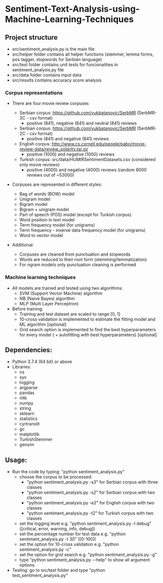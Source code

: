 # Sentiment-Text-Analysis-using-Machine-Learning-Techniques

## Project structure
- src/sentiment_analysis.py is the main file
- src/helper folder contains all helper functions (stemmer, lemma forms, pos tagger, stopwords for Serbian language)
- src/test folder contains unit tests for funcionalities in sentiment_analysis.py file
- src/data folder contains input data
- src/results contains accuracy score analysis

### Corpus representations
- There are four movie review corpuses
  - Serbian corpus: https://github.com/vukbatanovic/SerbMR (SerbMR-3C - csv format)
    - positive (841), negative (841) and neutral (841) reviews
  - Serbian corpus: https://github.com/vukbatanovic/SerbMR (SerbMR-2C - csv format)
    - positive (841) and negative (841) reviews
  - English corpus: http://www.cs.cornell.edu/people/pabo/movie-review-data/review_polarity.tar.gz
    - positive (1000) and negative (1000) reviews
  - Turkish corpus: src/data/HUMIRSentimentDatasets.csv (considered only movie reviews)
    - positive (4000) and negative (4000) reviews (random 8000 reviews out of ~53000)

- Corpuses are represented in different styles:
  - Bag of words (BOW) model
  - Unigram model
  - Bigram model
  - Bigram + unigram model
  - Part of speech (POS) model (except for Turkish corpus)
  - Word position in text model
  - Term frequency model (for unigrams)
  - Term frequency - inverse data frequency model (for unigrams)
  - Word to vector model

- Additional:
  - Corpuses are cleaned from punctuation and stopwords
  - Words are reduced to their root form (stemming/lemmatization)
  - For ngram models only punctuation cleaning is performed

### Machine learning techniques
- All models are trained and tested using two algorithms:
  - SVM (Support Vector Machine) algorithm
  - NB (Naive Bayes) algorithm
  - MLP (Multi Layer Perceptron)
- Before training:
  - Training and test dataset are scaled to range [0, 1]
  - 10-cross validation is implemented to estimate the fitting model and ML algorithm [optional]
  - Grid search option is implemented to find the best hyperparameters for every model
    ( + autofitting with best hyperparameters) [optional]

## Dependencies:
- Python 3.7.4 (64 bit) or above
- Libraries:
  - os
  - sys
  - logging
  - argparse
  - pandas
  - nltk
  - numpy
  - string
  - sklearn
  - statistics
  - cyrtranslit
  - gc
  - matplotlib
  - TurkishStemmer
  - gensim

## Usage:
- Run the code by typing: "python sentiment_analysis.py"
  - choose the corpus to be processed:
    - "python sentiment_analysis.py -s3" for Serbian corpus with three classes
    - "python sentiment_analysis.py -s2" for Serbian corpus with two classes
    - "python sentiment_analysis.py -e2" for English corpus with two classes
    - "python sentiment_analysis.py -t2" for Turkish corpus with two classes
  - set the logging level e.g. "python sentiment_analysis.py -l debug" ([critical, error, warning, info, debug])
  - set the percentage number for test data e.g. "python sentiment_analysis.py -t 30" ([0-100])
  - set the option for 10-cross validation e.g. "python sentiment_analysis.py -c"
  - set the option for grid search e.g. "python sentiment_analysis.py -g"
  - type "python sentiment_analysis.py --help" to show all argument options
- Testing: go to src/test folder and type "python test_sentiment_analysis.py"
